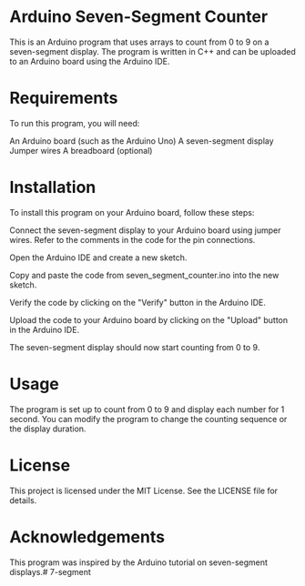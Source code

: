 # Arduino Seven-Segment Counter
This is an Arduino program that uses arrays to count from 0 to 9 on a seven-segment display. The program is written in C++ and can be uploaded to an Arduino board using the Arduino IDE.

# Requirements
To run this program, you will need:

An Arduino board (such as the Arduino Uno)
A seven-segment display
Jumper wires
A breadboard (optional)
# Installation
To install this program on your Arduino board, follow these steps:

Connect the seven-segment display to your Arduino board using jumper wires. Refer to the comments in the code for the pin connections.

Open the Arduino IDE and create a new sketch.

Copy and paste the code from seven_segment_counter.ino into the new sketch.

Verify the code by clicking on the "Verify" button in the Arduino IDE.

Upload the code to your Arduino board by clicking on the "Upload" button in the Arduino IDE.

The seven-segment display should now start counting from 0 to 9.

# Usage
The program is set up to count from 0 to 9 and display each number for 1 second. You can modify the program to change the counting sequence or the display duration.

# License
This project is licensed under the MIT License. See the LICENSE file for details.

# Acknowledgements
This program was inspired by the Arduino tutorial on seven-segment displays.# 7-segment
